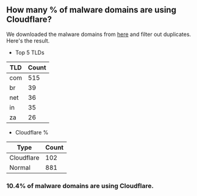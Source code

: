 ## How many % of malware domains are using Cloudflare?


We downloaded the malware domains from [here](https://urlhaus.abuse.ch) and filter out duplicates.
Here's the result.


[//]: # (start replacement)


- Top 5 TLDs

| TLD | Count |
| --- | --- |
| com | 515 |
| br | 39 |
| net | 36 |
| in | 35 |
| za | 26 |


- Cloudflare %

| Type | Count |
| --- | --- |
| Cloudflare | 102 |
| Normal | 881 |


### 10.4% of malware domains are using Cloudflare.